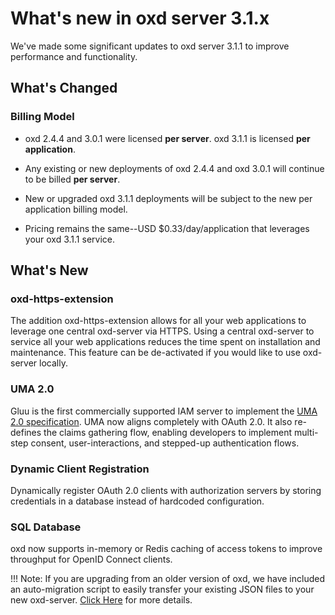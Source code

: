 # What's new in oxd server 3.1.x
We've made some significant updates to oxd server 3.1.1 to improve performance and functionality.  

## What's Changed

### Billing Model
* oxd 2.4.4 and 3.0.1 were licensed **per server**. oxd 3.1.1 is licensed **per application**.

* Any existing or new deployments of oxd 2.4.4 and oxd 3.0.1 will continue to be billed **per server**.

* New or upgraded oxd 3.1.1 deployments will be subject to the new per application billing model.

* Pricing remains the same--USD $0.33/day/application that leverages your oxd 3.1.1 service.

## What's New

### oxd-https-extension
The addition oxd-https-extension allows for all your web applications to leverage one central oxd-server via HTTPS. Using a central oxd-server to service all your web applications reduces the time spent on installation and maintenance. This feature can be de-activated if you would like to use oxd-server locally.   

### UMA 2.0
Gluu is the first commercially supported IAM server to implement the [UMA 2.0 specification](https://docs.kantarainitiative.org/uma/wg/oauth-uma-grant-2.0-05.html). UMA now aligns completely with OAuth 2.0. It also re-defines the claims gathering flow, enabling developers to implement multi-step consent, user-interactions, and stepped-up authentication flows. 

### Dynamic Client Registration
Dynamically register OAuth 2.0 clients with authorization servers by storing credentials in a database instead of hardcoded configuration. 

### SQL Database
oxd now supports in-memory or Redis caching of access tokens to improve throughput for OpenID Connect clients.  

!!! Note: 
    If you are upgrading from an older version of oxd, we have included an auto-migration script to easily transfer your           existing JSON files to your new oxd-server.  [Click Here](https://gluu.org/docs/oxd/3.1.1/upgrade/) for more details. 

